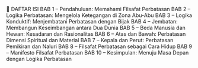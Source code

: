 📜 DAFTAR ISI
BAB 1 – Pendahuluan: Memahami Filsafat Perbatasan
BAB 2 – Logika Perbatasan: Mengelola Ketegangan di Zona Abu-Abu
BAB 3 – Logika Konduktif: Menjembatani Perbatasan dengan Bijak
BAB 4 – Jembatan: Membangun Keseimbangan antara Dua Dunia
BAB 5 – Beda Manusia dan Hewan: Kesadaran dan Rasionalitas
BAB 6 – Atas dan Bawah: Perbatasan Dimensi Spiritual dan Material
BAB 7 – Kepala dan Perut: Perbatasan Pemikiran dan Naluri
BAB 8 – Filsafat Perbatasan sebagai Cara Hidup
BAB 9 – Manifesto Filsafat Perbatasan
BAB 10 – Kesimpulan: Menuju Masa Depan dengan Logika Perbatasan
